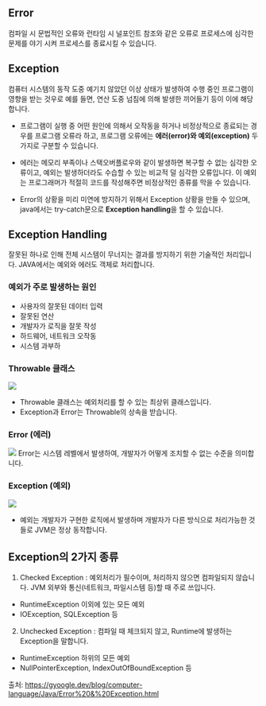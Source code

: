 ## Error
컴파일 시 문법적인 오류와 런타임 시 널포인트 참조와 같은 오류로 프로세스에 심각한 문제를 야기 시켜 프로세스를 종료시킬 수 있습니다.

## Exception
컴퓨터 시스템의 동작 도중 예기치 않았던 이상 상태가 발생하여 수행 중인 프로그램이 영향을 받는 것우로 예를 들면, 연산 도중 넘침에 의해 발생한 끼어들기 등이 이에 해당합니다.

- 프로그램이 실행 중 어떤 원인에 의해서 오작동을 하거나 비정상적으로 종료되는 경우를 프로그램 오류라 하고, 프로그램 오류에는 **에러(error)와 예외(exception)** 두 가지로 구분할 수 있습니다. 
- 에러는 메모리 부족이나 스택오버플로우와 같이 발생하면 복구할 수 없는 심각한 오류이고, 예외는 발생하더라도 수습할 수 있는 비교적 덜 심각한 오류입니다. 이 예외는 프로그래머가 적절히 코드를 작성해주면 비정상적인 종류를 막을 수 있습니다.

- Error의 상황을 미리 미연에 방지하기 위해서 Exception 상황을 만들 수 있으며, java에서는 try-catch문으로 **Exception handling**을 할 수 있습니다.

## Exception Handling
잘못된 하나로 인해 전체 시스템이 무너지는 결과를 방지하기 위한 기술적인 처리입니다. JAVA에서는 예외와 에러도 객체로 처리합니다.

### 예외가 주로 발생하는 원인
- 사용자의 잘못된 데이터 입력
- 잘못된 연산
- 개발자가 로직을 잘못 작성
- 하드웨어, 네트워크 오작동
- 시스템 과부하

### Throwable 클래스
![](https://velog.velcdn.com/images/kkimdy_12/post/644b4d1b-d69e-4f1d-94e7-abaca200048a/image.png)
- Throwable 클래스는 예외처리를 할 수 있는 최상위 클래스입니다. 
- Exception과 Error는 Throwable의 상속을 받습니다.


### Error (에러)
![](https://velog.velcdn.com/images/kkimdy_12/post/8fe25761-919b-417c-b5bc-9dd0c8ca4ca5/image.png)
Error는 시스템 레벨에서 발생하여, 개발자가 어떻게 조치할 수 없는 수준을 의미합니다.

### Exception (예외)
![](https://velog.velcdn.com/images/kkimdy_12/post/00315824-6d0c-42cf-8391-3a99bd867abe/image.png)
- 예외는 개발자가 구현한 로직에서 발생하며 개발자가 다른 방식으로 처리가능한 것들로 JVM은 정상 동작합니다.

## Exception의 2가지 종류
1) Checked Exception : 예외처리가 필수이며, 처리하지 않으면 컴파일되지 않습니다. JVM 외부와 통신(네트워크, 파일시스템 등)할 때 주로 쓰입니다.
- RuntimeException 이외에 있는 모든 예외
- IOException, SQLException 등

2) Unchecked Exception : 컴파일 때 체크되지 않고, Runtime에 발생하는 Exception을 말합니다.
- RuntimeException 하위의 모든 예외
- NullPointerException, IndexOutOfBoundException 등


출처: 
https://gyoogle.dev/blog/computer-language/Java/Error%20&%20Exception.html
